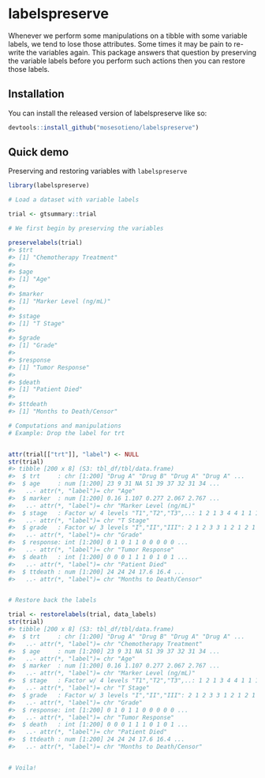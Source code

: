 
<!-- README.md is generated from README.Rmd. Please edit that file -->

# labelspreserve

<!-- badges: start -->
<!-- badges: end -->

Whenever we perform some manipulations on a tibble with some variable
labels, we tend to lose those attributes. Some times it may be pain to
re-write the variables again. This package answers that question by
preserving the variable labels before you perform such actions then you
can restore those labels.

## Installation

You can install the released version of labelspreserve like so:

``` r
devtools::install_github("mosesotieno/labelspreserve")
```

## Quick demo

Preserving and restoring variables with `labelspreserve`

``` r
library(labelspreserve)

# Load a dataset with variable labels

trial <- gtsummary::trial

# We first begin by preserving the variables 

preservelabels(trial)
#> $trt
#> [1] "Chemotherapy Treatment"
#> 
#> $age
#> [1] "Age"
#> 
#> $marker
#> [1] "Marker Level (ng/mL)"
#> 
#> $stage
#> [1] "T Stage"
#> 
#> $grade
#> [1] "Grade"
#> 
#> $response
#> [1] "Tumor Response"
#> 
#> $death
#> [1] "Patient Died"
#> 
#> $ttdeath
#> [1] "Months to Death/Censor"

# Computations and manipulations
# Example: Drop the label for trt  


attr(trial[["trt"]], "label") <- NULL
str(trial)
#> tibble [200 x 8] (S3: tbl_df/tbl/data.frame)
#>  $ trt     : chr [1:200] "Drug A" "Drug B" "Drug A" "Drug A" ...
#>  $ age     : num [1:200] 23 9 31 NA 51 39 37 32 31 34 ...
#>   ..- attr(*, "label")= chr "Age"
#>  $ marker  : num [1:200] 0.16 1.107 0.277 2.067 2.767 ...
#>   ..- attr(*, "label")= chr "Marker Level (ng/mL)"
#>  $ stage   : Factor w/ 4 levels "T1","T2","T3",..: 1 2 1 3 4 4 1 1 1 3 ...
#>   ..- attr(*, "label")= chr "T Stage"
#>  $ grade   : Factor w/ 3 levels "I","II","III": 2 1 2 3 3 1 2 1 2 1 ...
#>   ..- attr(*, "label")= chr "Grade"
#>  $ response: int [1:200] 0 1 0 1 1 0 0 0 0 0 ...
#>   ..- attr(*, "label")= chr "Tumor Response"
#>  $ death   : int [1:200] 0 0 0 1 1 1 0 1 0 1 ...
#>   ..- attr(*, "label")= chr "Patient Died"
#>  $ ttdeath : num [1:200] 24 24 24 17.6 16.4 ...
#>   ..- attr(*, "label")= chr "Months to Death/Censor"


# Restore back the labels

trial <- restorelabels(trial, data_labels)
str(trial)
#> tibble [200 x 8] (S3: tbl_df/tbl/data.frame)
#>  $ trt     : chr [1:200] "Drug A" "Drug B" "Drug A" "Drug A" ...
#>   ..- attr(*, "label")= chr "Chemotherapy Treatment"
#>  $ age     : num [1:200] 23 9 31 NA 51 39 37 32 31 34 ...
#>   ..- attr(*, "label")= chr "Age"
#>  $ marker  : num [1:200] 0.16 1.107 0.277 2.067 2.767 ...
#>   ..- attr(*, "label")= chr "Marker Level (ng/mL)"
#>  $ stage   : Factor w/ 4 levels "T1","T2","T3",..: 1 2 1 3 4 4 1 1 1 3 ...
#>   ..- attr(*, "label")= chr "T Stage"
#>  $ grade   : Factor w/ 3 levels "I","II","III": 2 1 2 3 3 1 2 1 2 1 ...
#>   ..- attr(*, "label")= chr "Grade"
#>  $ response: int [1:200] 0 1 0 1 1 0 0 0 0 0 ...
#>   ..- attr(*, "label")= chr "Tumor Response"
#>  $ death   : int [1:200] 0 0 0 1 1 1 0 1 0 1 ...
#>   ..- attr(*, "label")= chr "Patient Died"
#>  $ ttdeath : num [1:200] 24 24 24 17.6 16.4 ...
#>   ..- attr(*, "label")= chr "Months to Death/Censor"


# Voila!
```
